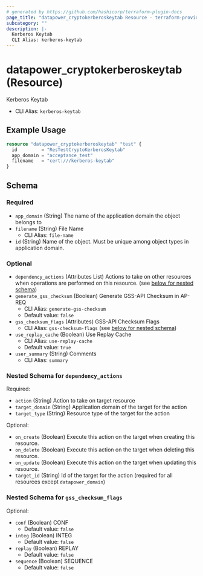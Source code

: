 ```yaml
---
# generated by https://github.com/hashicorp/terraform-plugin-docs
page_title: "datapower_cryptokerberoskeytab Resource - terraform-provider-datapower"
subcategory: ""
description: |-
  Kerberos Keytab
  CLI Alias: kerberos-keytab
---
```


# datapower_cryptokerberoskeytab (Resource)

Kerberos Keytab
  - CLI Alias: `kerberos-keytab`

## Example Usage

```terraform
resource "datapower_cryptokerberoskeytab" "test" {
  id         = "ResTestCryptoKerberosKeytab"
  app_domain = "acceptance_test"
  filename   = "cert:///kerberos-keytab"
}
```

<!-- schema generated by tfplugindocs -->
## Schema

### Required

- `app_domain` (String) The name of the application domain the object belongs to
- `filename` (String) File Name
  - CLI Alias: `file-name`
- `id` (String) Name of the object. Must be unique among object types in application domain.

### Optional

- `dependency_actions` (Attributes List) Actions to take on other resources when operations are performed on this resource. (see [below for nested schema](#nestedatt--dependency_actions))
- `generate_gss_checksum` (Boolean) Generate GSS-API Checksum in AP-REQ
  - CLI Alias: `generate-gss-checksum`
  - Default value: `false`
- `gss_checksum_flags` (Attributes) GSS-API Checksum Flags
  - CLI Alias: `gss-checksum-flags` (see [below for nested schema](#nestedatt--gss_checksum_flags))
- `use_replay_cache` (Boolean) Use Replay Cache
  - CLI Alias: `use-replay-cache`
  - Default value: `true`
- `user_summary` (String) Comments
  - CLI Alias: `summary`

<a id="nestedatt--dependency_actions"></a>
### Nested Schema for `dependency_actions`

Required:

- `action` (String) Action to take on target resource
- `target_domain` (String) Application domain of the target for the action
- `target_type` (String) Resource type of the target for the action

Optional:

- `on_create` (Boolean) Execute this action on the target when creating this resource.
- `on_delete` (Boolean) Execute this action on the target when deleting this resource.
- `on_update` (Boolean) Execute this action on the target when updating this resource.
- `target_id` (String) Id of the target for the action (required for all resources except `datapower_domain`)


<a id="nestedatt--gss_checksum_flags"></a>
### Nested Schema for `gss_checksum_flags`

Optional:

- `conf` (Boolean) CONF
  - Default value: `false`
- `integ` (Boolean) INTEG
  - Default value: `false`
- `replay` (Boolean) REPLAY
  - Default value: `false`
- `sequence` (Boolean) SEQUENCE
  - Default value: `false`
